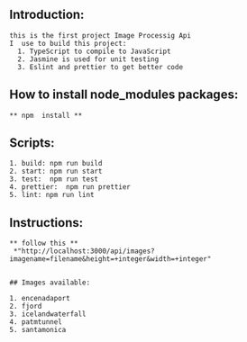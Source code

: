    ## Introduction:

    this is the first project Image Processig Api
    I  use to build this project:
      1. TypeScript to compile to JavaScript
      2. Jasmine is used for unit testing
      3. Eslint and prettier to get better code


   ## How to install node_modules packages:

    ** npm  install **


   ## Scripts:
   
    1. build: npm run build
    2. start: npm run start
    3. test:  npm run test
    4. prettier:  npm run prettier
    5. lint: npm run lint
	
   ## Instructions:
	
	** follow this **
	 *"http://localhost:3000/api/images?imagename=filename&height=+integer&width=+integer"
	 
	 
    ## Images available:
	 
	1. encenadaport
	2. fjord
	3. icelandwaterfall
	4. patmtunnel
	5. santamonica
	 
